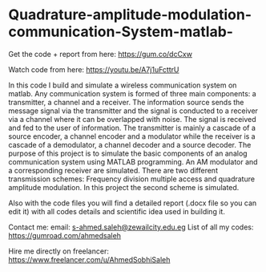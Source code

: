 # Quadrature-amplitude-modulation-communication-System-matlab-

Get the code + report from here:
https://gum.co/dcCxw

Watch code from here:
https://youtu.be/A7j1uFcttrU

In this code I build and simulate a wireless communication system on matlab. Any communication system is formed of three main components: a transmitter, a channel and a receiver. The information source sends the message signal via the transmitter and the signal is conducted to a receiver via a channel where it can be overlapped with noise. The signal is received and fed to the user of information. The transmitter is mainly a cascade of a source encoder, a channel encoder and a modulator while the receiver is a cascade of a demodulator, a channel decoder and a source decoder. The purpose of this project is to simulate the basic components of an analog communication system using MATLAB programming. An AM modulator and a corresponding receiver are simulated. There are two different transmission schemes: Frequency division multiple access and quadrature amplitude modulation. In this project the second scheme is simulated. 


Also with the code files you will find a detailed report (.docx file so you can edit it) with all codes details and scientific idea used in building it.

Contact me:
email: s-ahmed.saleh@zewailcity.edu.eg
List of all my codes: 
https://gumroad.com/ahmedsaleh

Hire me directly on freelancer:
https://www.freelancer.com/u/AhmedSobhiSaleh
